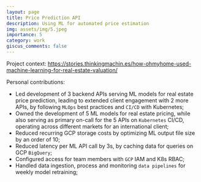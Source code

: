 ```yaml
---
layout: page
title: Price Prediction API
description: Using ML for automated price estimation
img: assets/img/5.jpeg
importance: 5
category: work
giscus_comments: false
---
```


Project context: https://stories.thinkingmachin.es/how-ohmyhome-used-machine-learning-for-real-estate-valuation/

Personal contributions:
* Led development of 3 backend APIs serving ML models for real estate price prediction, leading to extended client engagement with 2 more APIs, by following `MLOps` best practices and `CI/CD` with Kubernetes;
* Owned the development of 5 ML models for real estate pricing, while also serving as primary on-call for the 5 APIs on `Kubernetes` CI/CD, operating across different markets for an international client;
* Reduced recurring GCP storage costs by optimizing ML output file size by an order of 10;
* Reduced latency per ML API call by 3s, by caching data for queries on GCP `BigQuery`;
* Configured access for team members with `GCP` IAM and K8s RBAC;
* Handled data ingestion, process and monitoring `data pipelines` for weekly model retraining;

